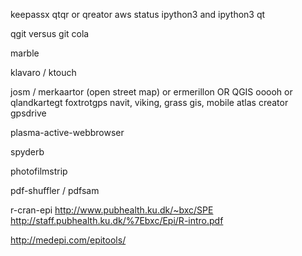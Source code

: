 keepassx
qtqr or qreator
aws status
ipython3 and ipython3 qt 

qgit versus git cola

marble

klavaro / ktouch

josm / merkaartor (open street map) or ermerillon OR QGIS ooooh or qlandkartegt
foxtrotgps navit, viking, grass gis, mobile atlas creator gpsdrive

plasma-active-webbrowser

spyderb

photofilmstrip

pdf-shuffler / pdfsam


r-cran-epi
http://www.pubhealth.ku.dk/~bxc/SPE
http://staff.pubhealth.ku.dk/%7Ebxc/Epi/R-intro.pdf

http://medepi.com/epitools/

